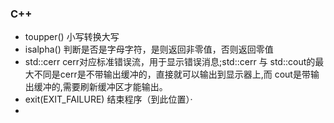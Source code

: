 ### C++
* toupper() 
    小写转换大写
* isalpha() 
    判断是否是字母字符，是则返回非零值，否则返回零值
* std::cerr 
    cerr对应标准错误流，用于显示错误消息;std::cerr 与 std::cout的最大不同是cerr是不带输出缓冲的，直接就可以输出到显示器上,而 cout是带输出缓冲的,需要刷新缓冲区才能输出。
* exit(EXIT_FAILURE) 
    结束程序（到此位置）·
* 

